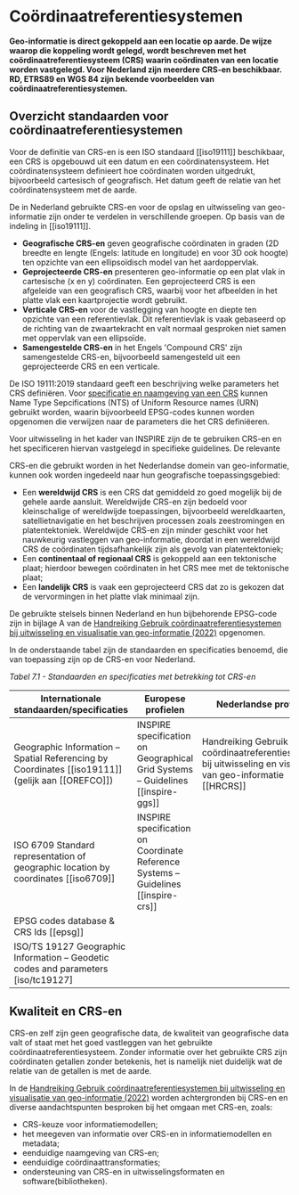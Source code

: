 # Coördinaatreferentiesystemen

**Geo-informatie is direct gekoppeld aan een locatie op aarde. De wijze waarop die koppeling wordt gelegd, wordt beschreven met het coördinaatreferentiesysteem (CRS) waarin coördinaten van een locatie worden vastgelegd. Voor Nederland zijn meerdere CRS-en beschikbaar. RD, ETRS89 en WGS 84 zijn bekende voorbeelden van coördinaatreferentiesystemen.**

## Overzicht standaarden voor coördinaatreferentiesystemen

Voor de definitie van CRS-en is een ISO standaard [[iso19111]] beschikbaar, een CRS is opgebouwd uit een datum en een coördinatensysteem. Het coördinatensysteem definieert hoe coördinaten worden uitgedrukt, bijvoorbeeld cartesisch of geografisch. Het datum geeft de relatie van het coördinatensysteem met de aarde.

De in Nederland gebruikte CRS-en voor de opslag en uitwisseling van geo-informatie zijn onder te verdelen in verschillende groepen. Op basis van de indeling in [[iso19111]].

* **Geografische CRS-en** geven geografische coördinaten in graden (2D breedte en lengte (Engels: latitude en longitude) en voor 3D ook hoogte) ten opzichte van een ellipsoïdisch model van het aardoppervlak. 
* **Geprojecteerde CRS-en** presenteren geo-informatie op een plat vlak in cartesische (x en y) coördinaten. Een geprojecteerd CRS is een afgeleide van een geografisch CRS, waarbij voor het afbeelden in het platte vlak een kaartprojectie wordt gebruikt.
* **Verticale CRS-en** voor de vastlegging van hoogte en diepte ten opzichte van een referentievlak. Dit referentievlak is vaak gebaseerd op de richting van de zwaartekracht en valt normaal gesproken niet samen met oppervlak van een ellipsoïde. 
* **Samengestelde CRS-en** in het Engels 'Compound CRS' zijn samengestelde CRS-en, bijvoorbeeld samengesteld uit een geprojecteerde CRS en een verticale.

De ISO 19111:2019 standaard geeft een beschrijving welke parameters het CRS definiëren. Voor [specificatie en naamgeving van een CRS](https://geonovum.github.io/HR-CRS-Gebruik/#naamgeving-van-crs) kunnen Name Type Sepcifications (NTS) of Uniform Resource names (URN) gebruikt worden, waarin bijvoorbeeld EPSG-codes kunnen worden opgenomen die verwijzen naar de parameters die het CRS definiëeren. 

Voor uitwisseling in het kader van INSPIRE zijn de te gebruiken CRS-en en het specificeren hiervan vastgelegd in specifieke guidelines. De relevante 

CRS-en die gebruikt worden in het Nederlandse domein van geo-informatie, kunnen ook worden ingedeeld naar hun geografische toepassingsgebied:
* Een **wereldwijd CRS** is een CRS dat gemiddeld zo goed mogelijk bij de gehele aarde aansluit. Wereldwijde CRS-en zijn bedoeld voor kleinschalige of wereldwijde toepassingen, bijvoorbeeld wereldkaarten, satellietnavigatie en het beschrijven processen zoals zeestromingen en platentektoniek. Wereldwijde CRS-en zijn minder geschikt voor het nauwkeurig vastleggen van geo-informatie, doordat in een wereldwijd CRS de coördinaten tijdsafhankelijk zijn als gevolg van platentektoniek;
* Een **continentaal of regionaal CRS** is gekoppeld aan een tektonische plaat; hierdoor bewegen coördinaten in het CRS mee met de tektonische plaat;
* Een **landelijk CRS** is vaak een geprojecteerd CRS dat zo is gekozen dat de vervormingen in het platte vlak minimaal zijn.

De gebruikte stelsels binnen Nederland en hun bijbehorende EPSG-code zijn in bijlage A van de [Handreiking Gebruik coördinaatreferentiesystemen bij uitwisseling en visualisatie van geo-informatie (2022)](https://docs.geostandaarden.nl/crs/crs/) opgenomen.

In de onderstaande tabel zijn de standaarden en specificaties benoemd, die van toepassing zijn op de CRS-en voor Nederland.

*Tabel 7.1 - Standaarden en specificaties met betrekking tot CRS-en*

| **Internationale standaarden/specificaties**                                            | **Europese profielen**                                                          | **Nederlandse profielen**                                                      |
|-----------------------------------------------------------------------------------------|---------------------------------------------------------------------------------|--------------------------------------------------------------------------------|
| Geographic Information – Spatial Referencing by Coordinates [[iso19111]] (gelijk aan [[OREFCO]]) | INSPIRE specification on Geographical Grid Systems – Guidelines [[inspire-ggs]] | Handreiking Gebruik coördinaatreferentiesystemen bij uitwisseling en visualisatie van geo-informatie [[HRCRS]] |
| ISO 6709 Standard representation of geographic location by coordinates [[iso6709]] | INSPIRE specification on Coordinate Reference Systems – Guidelines [[inspire-crs]] | |
| EPSG codes database & CRS Ids [[epsg]]  |  |  |
| ISO/TS 19127 Geographic Information – Geodetic codes and parameters [iso/tc19127]  |  |  |


## Kwaliteit en CRS-en

CRS-en zelf zijn geen geografische data, de kwaliteit van geografische data valt of staat met het goed vastleggen van het gebruikte coördinaatreferentiesysteem. Zonder informatie over het gebruikte CRS zijn coördinaten getallen zonder betekenis, het is namelijk niet duidelijk wat de relatie van de getallen is met de aarde.

In de [Handreiking Gebruik coördinaatreferentiesystemen bij uitwisseling en visualisatie van geo-informatie (2022)](https://docs.geostandaarden.nl/crs/crs/) worden achtergronden bij CRS-en en diverse aandachtspunten besproken bij het omgaan met CRS-en, zoals:

* CRS-keuze voor informatiemodellen;
* het meegeven van informatie over CRS-en in informatiemodellen en metadata;
* eenduidige naamgeving van CRS-en;
* eenduidige coördinaattransformaties;
* ondersteuning van CRS-en in uitwisselingsformaten en software(bibliotheken). 